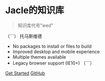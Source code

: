 # Jacle的知识库

> 知识库代号"wed"

（```）
 托马斯维德
- No packages to install or files to build
- Improved desktop and mobile experience
- Multiple themes available
- Legacy browser support (IE10+)
（```）

[Get Started](#main)
[GitHub](https://github.com/jijiajia19)
